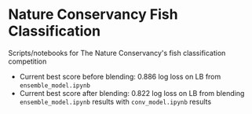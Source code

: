 # Nature Conservancy Fish Classification

Scripts/notebooks for The Nature Conservancy's fish classification competition

- Current best score before blending: 0.886 log loss on LB from `ensemble_model.ipynb`
- Current best score after blending: 0.822 log loss on LB from blending `ensemble_model.ipynb` results with `conv_model.ipynb` results
